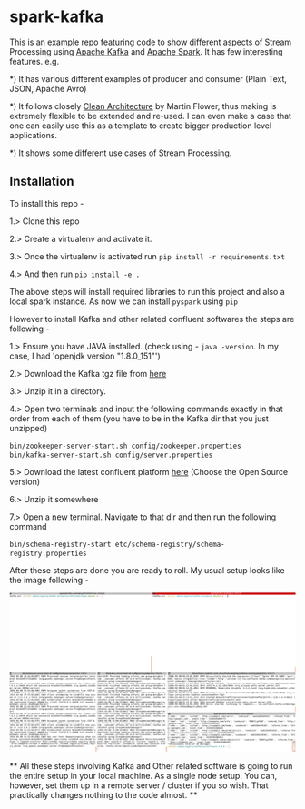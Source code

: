 # spark-kafka

This is an example repo featuring code to show different aspects of Stream Processing using [Apache Kafka](https://kafka.apache.org/)
and [Apache Spark](https://spark.apache.org/docs/latest/index.html). It has few interesting features. e.g.

*) It has various different examples of producer and consumer (Plain Text, JSON, Apache Avro)

*) It follows closely [Clean Architecture](https://8thlight.com/blog/uncle-bob/2012/08/13/the-clean-architecture.html)
by Martin Flower, thus making is extremely flexible to be extended and re-used. I can even make a case that one 
can easily use this as a template to create bigger production level applications.

*) It shows some different use cases of Stream Processing.

## Installation

To install this repo - 

1.> Clone this repo

2.> Create a virtualenv and activate it.

3.> Once the virtualenv is activated run `pip install -r requirements.txt` 

4.> And then run `pip install -e .`

The above steps will install required libraries to run this project and also a local spark instance.
As now we can install `pyspark` using `pip`

However to install Kafka and other related confluent softwares the steps are following - 

1.> Ensure you have JAVA installed. (check using - `java -version`. In my case, I had 'openjdk version "1.8.0_151"')

2.> Download the Kafka tgz file from [here](https://www.apache.org/dyn/closer.cgi?path=/kafka/1.0.1/kafka_2.11-1.0.1.tgz)

3.> Unzip it in a directory.

4.> Open two terminals and input the following commands exactly in that order from each of them (you have to be in the Kafka dir that you just unzipped)

    
    bin/zookeeper-server-start.sh config/zookeeper.properties
    bin/kafka-server-start.sh config/server.properties
    
5.> Download the latest confluent platform [here](https://www.confluent.io/download/) (Choose the Open Source version)

6.> Unzip it somewhere

7.> Open a new terminal. Navigate to that dir and then run the following command

    
    bin/schema-registry-start etc/schema-registry/schema-registry.properties
    
After these steps are done you are ready to roll. My usual setup looks like the image following - 

![Usual Setup](usual_setup.png)

** All these steps involving Kafka and Other related software is going to run the entire setup in your 
local machine. As a single node setup. You can, however, set them up in a remote server / cluster if you so wish.
That practically changes nothing to the code almost. **